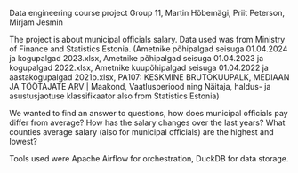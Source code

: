 Data engineering course project
Group 11, Martin Hõbemägi, Priit Peterson, Mirjam Jesmin

The project is about municipal officials salary. Data used was from Ministry of Finance and Statistics Estonia.
(Ametnike põhipalgad seisuga 01.04.2024 ja kogupalgad 2023.xlsx,
Ametnike põhipalgad seisuga 01.04.2023 ja kogupalgad 2022.xlsx,
Ametnike kuupõhipalgad seisuga 01.04.2022 ja aastakogupalgad 2021p.xlsx,
PA107: KESKMINE BRUTOKUUPALK, MEDIAAN JA TÖÖTAJATE ARV | Maakond, Vaatlusperiood ning Näitaja,
haldus- ja asustusjaotuse klassifikaator also from Statistics Estonia)

We wanted to find an answer to questions, how does municipal officials pay differ from average? How has the salary changes over the last years? What counties average salary 
(also for municipal officials) are the highest and lowest?

Tools used were Apache Airflow for orchestration, DuckDB for data storage. 
